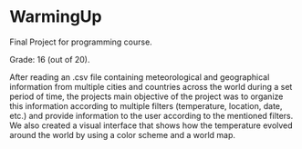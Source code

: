 # WarmingUp
Final Project for programming course.

Grade: 16 (out of 20).

After reading an .csv file containing meteorological and geographical information from multiple cities and countries across the world during a set period of time, the projects main objective of the project was to organize this information according to multiple filters (temperature, location, date, etc.) and provide information to the user according to the mentioned filters. We also created a visual interface that shows how the temperature evolved around the world by using a color scheme and a world map.
